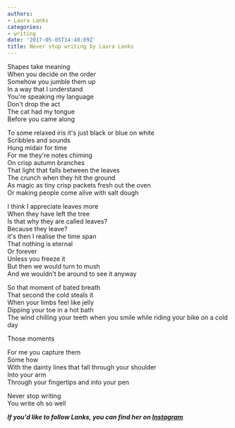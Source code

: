 ```yaml
---
authors:
- Laura Lanks
categories:
- writing
date: '2017-05-05T14:40:09Z'
title: Never stop writing by Laura Lanks
---
```

Shapes take meaning  
When you decide on the order  
Somehow you jumble them up  
In a way that I understand  
You're speaking my language  
Don't drop the act  
The cat had my tongue  
Before you came along  

To some relaxed iris it's just black or blue on white  
Scribbles and sounds  
Hung midair for time  
For me they're notes chiming  
On crisp autumn branches  
That light that falls between the leaves  
The crunch when they hit the ground  
As magic as tiny crisp packets fresh out the oven  
Or making people come alive with salt dough  

I think I appreciate leaves more  
When they have left the tree  
Is that why they are called leaves?  
Because they leave?  
it's then I realise the time span  
That nothing is eternal  
Or forever  
Unless you freeze it  
But then we would turn to mush  
And we wouldn't be around to see it anyway  

So that moment of bated breath  
That second the cold steals it  
When your limbs feel like jelly  
Dipping your toe in a hot bath  
The wind chilling your teeth when you smile while riding your bike on a cold day  

Those moments  

For me you capture them  
Some how  
With the dainty lines that fall through your shoulder  
Into your arm  
Through your fingertips and into your pen  

Never stop writing  
You write oh so well  

**_If you'd like to follow Lanks, you can find her on [Instagram](https://www.instagram.com/lanksontheroad/ "")_**